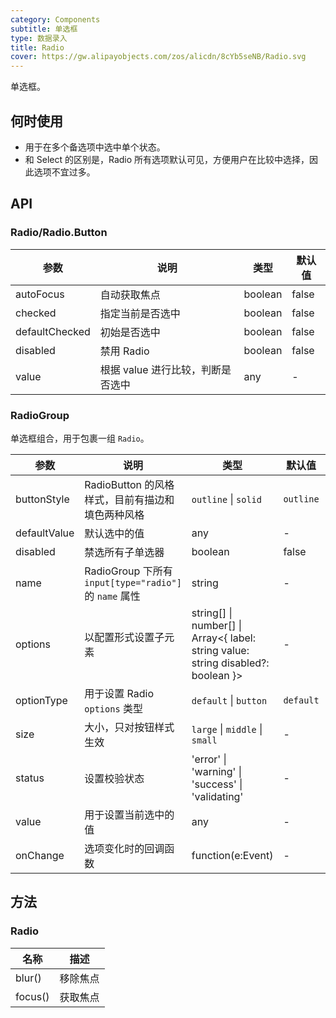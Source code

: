```yaml
---
category: Components
subtitle: 单选框
type: 数据录入
title: Radio
cover: https://gw.alipayobjects.com/zos/alicdn/8cYb5seNB/Radio.svg
---
```


单选框。

## 何时使用

- 用于在多个备选项中选中单个状态。
- 和 Select 的区别是，Radio 所有选项默认可见，方便用户在比较中选择，因此选项不宜过多。

## API

### Radio/Radio.Button

| 参数           | 说明                              | 类型    | 默认值 |
| -------------- | --------------------------------- | ------- | ------ |
| autoFocus      | 自动获取焦点                      | boolean | false  |
| checked        | 指定当前是否选中                  | boolean | false  |
| defaultChecked | 初始是否选中                      | boolean | false  |
| disabled       | 禁用 Radio                        | boolean | false  |
| value          | 根据 value 进行比较，判断是否选中 | any     | -      |

### RadioGroup

单选框组合，用于包裹一组 `Radio`。

| 参数 | 说明 | 类型 | 默认值 | 版本 |  |
| --- | --- | --- | --- | --- | --- |
| buttonStyle | RadioButton 的风格样式，目前有描边和填色两种风格 | `outline` \| `solid` | `outline` |  |  |
| defaultValue | 默认选中的值 | any | - |  |  |
| disabled | 禁选所有子单选器 | boolean | false |  |  |
| name | RadioGroup 下所有 `input[type="radio"]` 的 `name` 属性 | string | - |  |  |
| options | 以配置形式设置子元素 | string\[] \| number\[] \| Array&lt;{ label: string value: string disabled?: boolean }> | - |  |  |
| optionType | 用于设置 Radio `options` 类型 | `default` \| `button` | `default` | 4.4.0 |  |
| size | 大小，只对按钮样式生效 | `large` \| `middle` \| `small` | - |  |  |
| status | 设置校验状态 | 'error' \| 'warning' \| 'success' \| 'validating' | - | 4.19.0 |  |
| value | 用于设置当前选中的值 | any | - |  |  |
| onChange | 选项变化时的回调函数 | function(e:Event) | - |  |  |

## 方法

### Radio

| 名称    | 描述     |
| ------- | -------- |
| blur()  | 移除焦点 |
| focus() | 获取焦点 |
